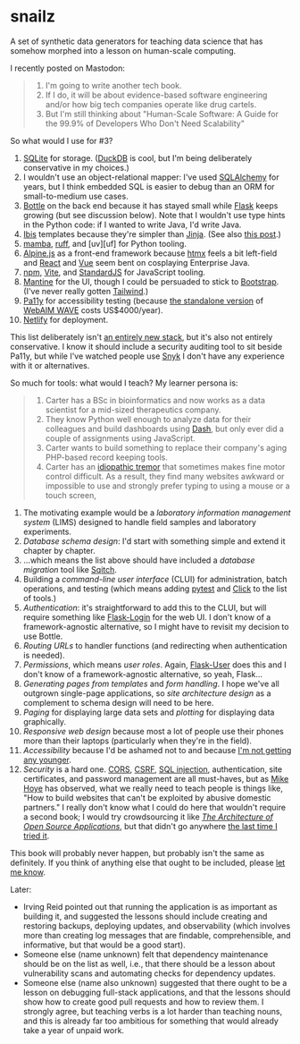 # snailz

A set of synthetic data generators for teaching data science
that has somehow morphed into a lesson on human-scale computing.

I recently posted on Mastodon:

> 1.  I'm going to write another tech book.
> 2.  If I do, it will be about evidence-based software engineering and/or how big tech companies operate like drug cartels.
> 3.  But I'm still thinking about "Human-Scale Software: A Guide for the 99.9% of Developers Who Don't Need Scalability"

So what would I use for #3?

1.  [SQLite][sqlite] for storage.
    ([DuckDB][duckdb] is cool, but I'm being deliberately conservative in my choices.)
1.  I wouldn't use an object-relational mapper:
    I've used [SQLAlchemy][sqlalchemy] for years,
    but I think embedded SQL is easier to debug than an ORM for small-to-medium use cases.
1.  [Bottle][bottle] on the back end
    because it has stayed small while [Flask][flask] keeps growing
    (but see discussion below).
    Note that I wouldn't use type hints in the Python code:
    if I wanted to write Java, I'd write Java.
1.  [Ibis][ibis] templates
    because they're simpler than [Jinja][jinja].
    (See also [this post](https://third-bit.com/2024/02/25/community-norms/).)
1.  [mamba][mamba],
    [ruff][ruff],
    and [uv][uf] for Python tooling.
1.  [Alpine.js][alpine] as a front-end framework
    because [htmx][htmx] feels a bit left-field
    and [React][react] and [Vue][vue] seem bent on cosplaying Enterprise Java.
1.  [npm][npm],
    [Vite][vite],
    and [StandardJS][standardjs] for JavaScript tooling.
1.  [Mantine][mantine] for the UI,
    though I could be persuaded to stick to [Bootstrap][bootstrap].
    (I've never really gotten [Tailwind][tailwind].)
1.  [Pa11y][pa11y] for accessibility testing
    (because [the standalone version](https://wave.webaim.org/standalone) of [WebAIM WAVE][wave] costs US$4000/year).
1.  [Netlify][netlify] for deployment.

This list deliberately isn't [an entirely new stack](https://third-bit.com/2024/04/18/a-new-stack/),
but it's also not entirely conservative.
I know it should include a security auditing tool to sit beside Pa11y,
but while I've watched people use [Snyk][snyk]
I don't have any experience with it or alternatives.

So much for tools:
what would I teach?
My learner persona is:

> 1.  Carter has a BSc in bioinformatics
>     and now works as a data scientist for a mid-sized therapeutics company.
> 1.  They know Python well enough to analyze data for their colleagues
>     and build dashboards using [Dash][dash],
>     but only ever did a couple of assignments using JavaScript.
> 1.  Carter wants to build something to replace their company's aging PHP-based record keeping tools.
> 1.  Carter has an [idiopathic tremor](https://en.wikipedia.org/wiki/Essential_tremor)
>     that sometimes makes fine motor control difficult.
>     As a result,
>     they find many websites awkward or impossible to use
>     and strongly prefer typing to using a mouse or a touch screen,

1.  The motivating example would be a *laboratory information management system* (LIMS)
    designed to handle field samples and laboratory experiments.
1.  *Database schema design*:
    I'd start with something simple and extend it chapter by chapter.
1.  …which means the list above should have included a *database migration* tool like [Sqitch][sqitch].
1.  Building a *command-line user interface* (CLUI) for administration, batch operations, and testing
    (which means adding [pytest][pytest] and [Click][click]
    to the list of tools.)
1.  *Authentication*:
    it's straightforward to add this to the CLUI,
    but will require something like [Flask-Login](https://flask-login.readthedocs.io/) for the web UI.
    I don't know of a framework-agnostic alternative,
    so I might have to revisit my decision to use Bottle.
1.  *Routing URLs* to handler functions
    (and redirecting when authentication is needed).
1.  *Permissions*,
    which means *user roles*.
    Again,
    [Flask-User](https://flask-user.readthedocs.io/) does this and I don't know of a framework-agnostic alternative,
    so yeah, Flask…
1.  *Generating pages from templates* and *form handling*.
    I hope we've all outgrown single-page applications,
    so *site architecture design* as a complement to schema design will need to be here.
1.  *Paging* for displaying large data sets and *plotting* for displaying data graphically.
1.  *Responsive web design* because most a lot of people use their phones more than their laptops
    (particularly when they're in the field).
1.  *Accessibility* because I'd be ashamed not to
    and because [I'm not getting any younger](https://educate.elsevier.com/book/details/9780128044674).
1.  *Security* is a hard one.
    [CORS](https://en.wikipedia.org/wiki/Cross-origin_resource_sharing),
    [CSRF](https://en.wikipedia.org/wiki/Cross-site_request_forgery),
    [SQL injection](https://en.wikipedia.org/wiki/SQL_injection),
    authentication,
    site certificates,
    and password management
    are all must-haves,
    but as [Mike Hoye](https://exple.tive.org/blarg/) has observed,
    what we really need to teach people is things like,
    "How to build websites that can't be exploited by abusive domestic partners."
    I really don't know what I could do here that wouldn't require a second book;
    I would try crowdsourcing it like [*The Architecture of Open Source Applications*](https://aosabook.org/),
    but that didn't go anywhere [the last time I tried it](https://third-bit.com/2024/01/23/the-votes-are-in/).

This book will probably never happen,
but probably isn't the same as definitely.
If you think of anything else that ought to be included,
please [let me know](mailto:gvwilson@third-bit.com).

Later:

-   Irving Reid pointed out that running the application is as important as building it,
    and suggested the lessons should include creating and restoring backups,
    deploying updates,
    and observability
    (which involves more than creating log messages that are findable, comprehensible, and informative,
    but that would be a good start).
-   Someone else (name unknown) felt that dependency maintenance should be on the list as well,
    i.e.,
    that there should be a lesson about vulnerability scans and automating checks for dependency updates.
-   Someone else (name also unknown) suggested that there ought to be a lesson on debugging full-stack applications,
    and that the lessons should show how to create good pull requests and how to review them.
    I strongly agree,
    but teaching verbs is a lot harder than teaching nouns,
    and this is already far too ambitious for something that would already take a year of unpaid work.

[alpine]: https://alpinejs.dev/
[ark]: https://www.dmulholl.com/docs/ark/main/
[atkinson]: https://brailleinstitute.org/freefont
[bootstrap]: https://getbootstrap.com/
[bottle]: https://bottlepy.org/
[bs4]: https://pypi.org/project/beautifulsoup4/
[click]: https://click.palletsprojects.com/
[dash]: https://dash.plotly.com/
[draw_io]: https://www.drawio.com/
[DuckDB]: https://duckdb.org/
[faker]: https://faker.readthedocs.io/
[flask]: https://flask.palletsprojects.com/
[geopy]: https://geopy.readthedocs.io/
[ghp]: https://pages.github.com/
[highlight_css]: https://numist.github.io/highlight-css/
[html5validator]: https://pypi.org/project/html5validator/
[htmx]: https://htmx.org/
[Ibis]: http://www.dmulholl.com/docs/ibis/master/
[jinja]: https://jinja.palletsprojects.com/
[mamba]: https://mamba.readthedocs.io/
[mantine]: https://ui.mantine.dev/
[navarro_danielle]: https://art.djnavarro.net/
[netlify]: https://www.netlify.com/
[npm]: https://www.npmjs.com/
[pa11y]: https://pa11y.org/
[plausible]: https://plausible.io/
[plotly]: https://plotly.com/
[polars]: https://pola.rs/
[pybtex]: https://pypi.org/project/pybtex/
[pytest]: https://docs.pytest.org/
[react]: https://react.dev/
[repo]: https://github.com/gvwilson/snailz
[ruff]: https://docs.astral.sh/ruff/
[snyk]: https://snyk.io/
[sqitch]: https://sqitch.org/
[sqlalchemy]: https://www.sqlalchemy.org/
[sqlite]: https://sqlite.org/
[stamps]: https://third-bit.com/colophon/
[standardjs]: https://standardjs.com/
[tailwind]: https://tailwindcss.com/
[uv]: https://github.com/astral-sh/uv
[vite]: https://vitejs.dev/
[vue]: https://vuejs.org/
[wave]: https://wave.webaim.org/
